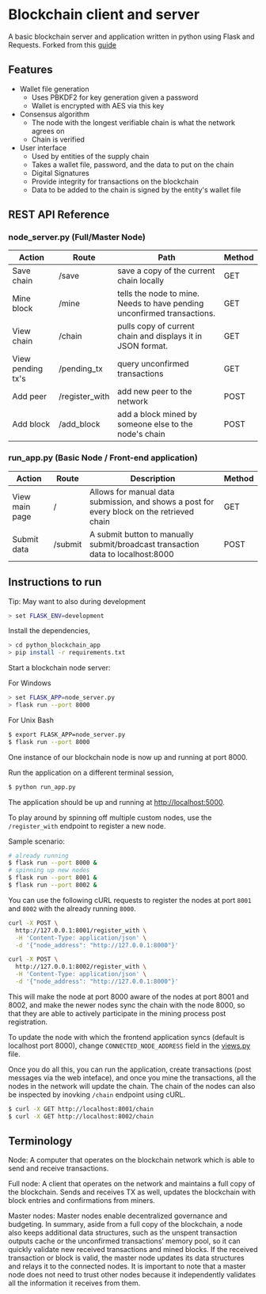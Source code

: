 # Blockchain client and server

A basic blockchain server and application written in python using Flask and Requests. Forked from this [guide](https://www.ibm.com/developerworks/cloud/library/cl-develop-blockchain-app-in-python/index.html)

## Features
* Wallet file generation
  * Uses PBKDF2 for key generation given a password
  * Wallet is encrypted with AES via this key
* Consensus algorithm
  * The node with the longest verifiable chain is what the network agrees on
  * Chain is verified
* User interface
  * Used by entities of the supply chain
  * Takes a wallet file, password, and the data to put on the chain
  * Digital Signatures
  * Provide integrity for transactions on the blockchain
  * Data to be added to the chain is signed by the entity's wallet file

## REST API Reference

### node_server.py (Full/Master Node)

| Action | Route | Path | Method
| --------- | --- | --- | --- |
| Save chain | /save | save a copy of the current chain locally | GET
| Mine block | /mine | tells the node to mine.  Needs to have pending unconfirmed transactions. | GET
| View chain | /chain | pulls copy of current chain and displays it in JSON format. | GET
| View pending tx's | /pending_tx | query unconfirmed transactions | GET
| Add peer | /register_with | add new peer to the network | POST
| Add block | /add_block | add a block mined by someone else to the node's chain | POST


### run_app.py (Basic Node / Front-end application)

| Action | Route | Description | Method
| --------- | --- | --- | --- |
| View main page | / | Allows for manual data submission, and shows a post for every block on the retrieved chain | GET
| Submit data | /submit | A submit button to manually submit/broadcast transaction data to localhost:8000 | POST

## Instructions to run

Tip:  May want to also during development
```sh
> set FLASK_ENV=development
```

Install the dependencies,

```sh
> cd python_blockchain_app
> pip install -r requirements.txt
```

Start a blockchain node server:

For Windows
```sh
> set FLASK_APP=node_server.py
> flask run --port 8000
```

For Unix Bash
```sh
$ export FLASK_APP=node_server.py
$ flask run --port 8000
```

One instance of our blockchain node is now up and running at port 8000.


Run the application on a different terminal session,

```sh
$ python run_app.py
```

The application should be up and running at [http://localhost:5000](http://localhost:5000).



To play around by spinning off multiple custom nodes, use the `/register_with` endpoint to register a new node. 

Sample scenario:

```sh
# already running
$ flask run --port 8000 &
# spinning up new nodes
$ flask run --port 8001 &
$ flask run --port 8002 &
```

You can use the following cURL requests to register the nodes at port `8001` and `8002` with the already running `8000`.

```sh
curl -X POST \
  http://127.0.0.1:8001/register_with \
  -H 'Content-Type: application/json' \
  -d '{"node_address": "http://127.0.0.1:8000"}'
```

```sh
curl -X POST \
  http://127.0.0.1:8002/register_with \
  -H 'Content-Type: application/json' \
  -d '{"node_address": "http://127.0.0.1:8000"}'
```

This will make the node at port 8000 aware of the nodes at port 8001 and 8002, and make the newer nodes sync the chain with the node 8000, so that they are able to actively participate in the mining process post registration.

To update the node with which the frontend application syncs (default is localhost port 8000), change `CONNECTED_NODE_ADDRESS` field in the [views.py](/app/views.py) file.

Once you do all this, you can run the application, create transactions (post messages via the web inteface), and once you mine the transactions, all the nodes in the network will update the chain. The chain of the nodes can also be inspected by inovking `/chain` endpoint using cURL.

```sh
$ curl -X GET http://localhost:8001/chain
$ curl -X GET http://localhost:8002/chain
```

## Terminology

Node: A computer that operates on the blockchain network which is able to send and receive transactions.

Full node: A client that operates on the network and maintains a full copy of the blockchain. Sends and receives TX as well, updates the blockchain with block entries and confirmations from miners.

Master nodes: Master nodes enable decentralized governance and budgeting. In summary, aside from a full copy of the blockchain, a node also keeps additional data structures, such as the unspent transaction outputs cache or the unconfirmed transactions’ memory pool, so it can quickly validate new received transactions and mined blocks. If the received transaction or block is valid, the master node updates its data structures and relays it to the connected nodes. It is important to note that a master node does not need to trust other nodes because it independently validates all the information it receives from them.
